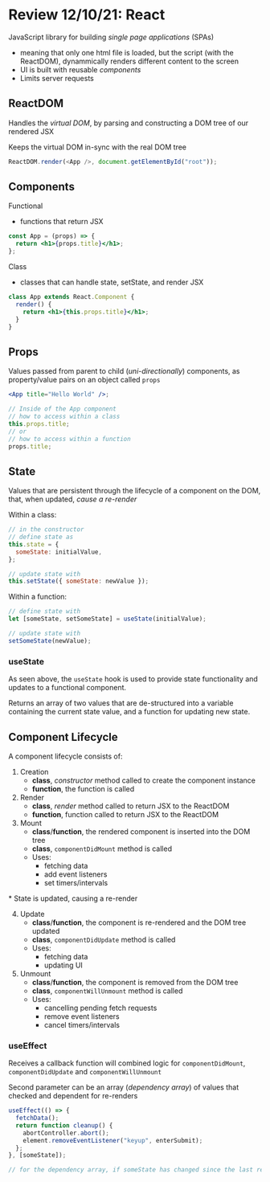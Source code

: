 # Review 12/10/21: React

JavaScript library for building _single page applications_ (SPAs)

- meaning that only one html file is loaded, but the script (with the ReactDOM), dynammically renders different content to the screen
- UI is built with reusable _components_
- Limits server requests

## ReactDOM

Handles the _virtual DOM_, by parsing and constructing a DOM tree of our rendered JSX

Keeps the virtual DOM in-sync with the real DOM tree

```js
ReactDOM.render(<App />, document.getElementById("root"));
```

## Components

Functional

- functions that return JSX

```jsx
const App = (props) => {
  return <h1>{props.title}</h1>;
};
```

Class

- classes that can handle state, setState, and render JSX

```jsx
class App extends React.Component {
  render() {
    return <h1>{this.props.title}</h1>;
  }
}
```

## Props

Values passed from parent to child (_uni-directionally_) components, as property/value pairs on an object called `props`

```jsx
<App title="Hello World" />;

// Inside of the App component
// how to access within a class
this.props.title;
// or
// how to access within a function
props.title;
```

## State

Values that are persistent through the lifecycle of a component on the DOM, that, when updated, _cause a re-render_

Within a class:

```jsx
// in the constructor
// define state as
this.state = {
  someState: initialValue,
};

// update state with
this.setState({ someState: newValue });
```

Within a function:

```jsx
// define state with
let [someState, setSomeState] = useState(initialValue);

// update state with
setSomeState(newValue);
```

### useState

As seen above, the `useState` hook is used to provide state functionality and updates to a functional component.

Returns an array of two values that are de-structured into a variable containing the current state value, and a function for updating new state.

## Component Lifecycle

A component lifecycle consists of:

1. Creation
   - **class**, _constructor_ method called to create the component instance
   - **function**, the function is called
2. Render
   - **class**, _render_ method called to return JSX to the ReactDOM
   - **function**, function called to return JSX to the ReactDOM
3. Mount
   - **class**/**function**, the rendered component is inserted into the DOM tree
   - **class**, `componentDidMount` method is called
   - Uses:
     - fetching data
     - add event listeners
     - set timers/intervals

\* State is updated, causing a re-render

4. Update
   - **class**/**function**, the component is re-rendered and the DOM tree updated
   - **class**, `componentDidUpdate` method is called
   - Uses:
     - fetching data
     - updating UI
5. Unmount
   - **class**/**function**, the component is removed from the DOM tree
   - **class**, `componentWillUnmount` method is called
   - Uses:
     - cancelling pending fetch requests
     - remove event listeners
     - cancel timers/intervals

### useEffect

Receives a callback function will combined logic for `componentDidMount`, `componentDidUpdate` and `componentWillUnmount`

Second parameter can be an array (_dependency array_) of values that checked and dependent for re-renders

```jsx
useEffect(() => {
  fetchData();
  return function cleanup() {
    abortController.abort();
    element.removeEventListener("keyup", enterSubmit);
  };
}, [someState]);

// for the dependency array, if someState has changed since the last render, the callback function is executed. Otherwise, the callback is skipped for the component update
```
